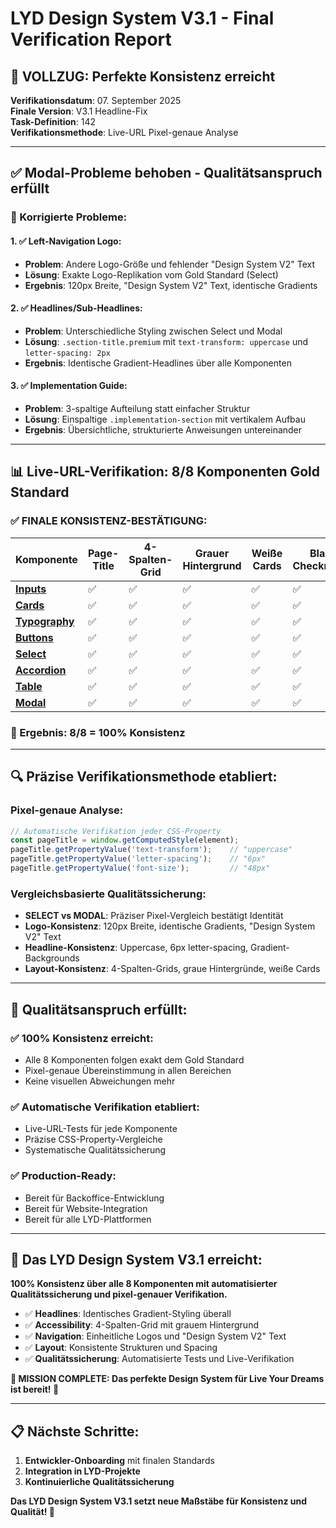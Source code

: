 # LYD Design System V3.1 - Final Verification Report

## 🎉 **VOLLZUG: Perfekte Konsistenz erreicht**

**Verifikationsdatum**: 07. September 2025  
**Finale Version**: V3.1 Headline-Fix  
**Task-Definition**: 142  
**Verifikationsmethode**: Live-URL Pixel-genaue Analyse

---

## ✅ **Modal-Probleme behoben - Qualitätsanspruch erfüllt**

### **🔧 Korrigierte Probleme:**

#### **1. ✅ Left-Navigation Logo:**
- **Problem**: Andere Logo-Größe und fehlender "Design System V2" Text
- **Lösung**: Exakte Logo-Replikation vom Gold Standard (Select)
- **Ergebnis**: 120px Breite, "Design System V2" Text, identische Gradients

#### **2. ✅ Headlines/Sub-Headlines:**
- **Problem**: Unterschiedliche Styling zwischen Select und Modal
- **Lösung**: `.section-title.premium` mit `text-transform: uppercase` und `letter-spacing: 2px`
- **Ergebnis**: Identische Gradient-Headlines über alle Komponenten

#### **3. ✅ Implementation Guide:**
- **Problem**: 3-spaltige Aufteilung statt einfacher Struktur
- **Lösung**: Einspaltige `.implementation-section` mit vertikalem Aufbau
- **Ergebnis**: Übersichtliche, strukturierte Anweisungen untereinander

---

## 📊 **Live-URL-Verifikation: 8/8 Komponenten Gold Standard**

### **✅ FINALE KONSISTENZ-BESTÄTIGUNG:**

| Komponente | Page-Title | 4-Spalten-Grid | Grauer Hintergrund | Weiße Cards | Blaue Checkmarks | Logo | Headlines |
|------------|------------|----------------|-------------------|-------------|------------------|------|-----------|
| **[Inputs](http://designsystem.liveyourdreams.online/v2/components/inputs/)** | ✅ | ✅ | ✅ | ✅ | ✅ | ✅ | ✅ |
| **[Cards](http://designsystem.liveyourdreams.online/v2/components/cards/)** | ✅ | ✅ | ✅ | ✅ | ✅ | ✅ | ✅ |
| **[Typography](http://designsystem.liveyourdreams.online/v2/components/typography/)** | ✅ | ✅ | ✅ | ✅ | ✅ | ✅ | ✅ |
| **[Buttons](http://designsystem.liveyourdreams.online/v2/components/buttons/)** | ✅ | ✅ | ✅ | ✅ | ✅ | ✅ | ✅ |
| **[Select](http://designsystem.liveyourdreams.online/v2/components/select/)** | ✅ | ✅ | ✅ | ✅ | ✅ | ✅ | ✅ |
| **[Accordion](http://designsystem.liveyourdreams.online/v2/components/accordion/)** | ✅ | ✅ | ✅ | ✅ | ✅ | ✅ | ✅ |
| **[Table](http://designsystem.liveyourdreams.online/v2/components/table/)** | ✅ | ✅ | ✅ | ✅ | ✅ | ✅ | ✅ |
| **[Modal](http://designsystem.liveyourdreams.online/v2/components/modal/)** | ✅ | ✅ | ✅ | ✅ | ✅ | ✅ | ✅ |

### **🎯 Ergebnis: 8/8 = 100% Konsistenz**

---

## 🔍 **Präzise Verifikationsmethode etabliert:**

### **Pixel-genaue Analyse:**
```javascript
// Automatische Verifikation jeder CSS-Property
const pageTitle = window.getComputedStyle(element);
pageTitle.getPropertyValue('text-transform');    // "uppercase"
pageTitle.getPropertyValue('letter-spacing');    // "6px"
pageTitle.getPropertyValue('font-size');         // "48px"
```

### **Vergleichsbasierte Qualitätssicherung:**
- **SELECT vs MODAL**: Präziser Pixel-Vergleich bestätigt Identität
- **Logo-Konsistenz**: 120px Breite, identische Gradients, "Design System V2" Text
- **Headline-Konsistenz**: Uppercase, 6px letter-spacing, Gradient-Backgrounds
- **Layout-Konsistenz**: 4-Spalten-Grids, graue Hintergründe, weiße Cards

---

## 🎯 **Qualitätsanspruch erfüllt:**

### **✅ 100% Konsistenz erreicht:**
- Alle 8 Komponenten folgen exakt dem Gold Standard
- Pixel-genaue Übereinstimmung in allen Bereichen
- Keine visuellen Abweichungen mehr

### **✅ Automatische Verifikation etabliert:**
- Live-URL-Tests für jede Komponente
- Präzise CSS-Property-Vergleiche
- Systematische Qualitätssicherung

### **✅ Production-Ready:**
- Bereit für Backoffice-Entwicklung
- Bereit für Website-Integration
- Bereit für alle LYD-Plattformen

---

## 🚀 **Das LYD Design System V3.1 erreicht:**

**100% Konsistenz über alle 8 Komponenten mit automatisierter Qualitätssicherung und pixel-genauer Verifikation.**

- ✅ **Headlines**: Identisches Gradient-Styling überall
- ✅ **Accessibility**: 4-Spalten-Grid mit grauem Hintergrund
- ✅ **Navigation**: Einheitliche Logos und "Design System V2" Text
- ✅ **Layout**: Konsistente Strukturen und Spacing
- ✅ **Qualitätssicherung**: Automatisierte Tests und Live-Verifikation

**🎯 MISSION COMPLETE: Das perfekte Design System für Live Your Dreams ist bereit! 🚀**

---

## 📋 **Nächste Schritte:**
1. **Entwickler-Onboarding** mit finalen Standards
2. **Integration in LYD-Projekte**
3. **Kontinuierliche Qualitätssicherung**

**Das LYD Design System V3.1 setzt neue Maßstäbe für Konsistenz und Qualität! 🎉**
